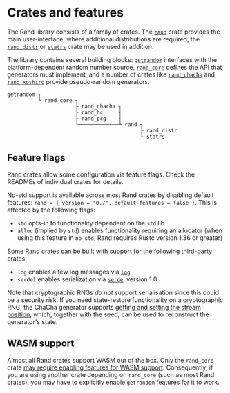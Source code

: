 # Crates and features

The Rand library consists of a family of crates. The [`rand`] crate provides the
main user-interface; where additional distributions are required, the
[`rand_distr`] or [`statrs`] crate may be used in addition.

The library contains several building blocks: [`getrandom`] interfaces with the
platform-dependent random number source, [`rand_core`] defines the API that
generators must implement, and a number of crates like [`rand_chacha`] and
[`rand_xoshiro`] provide pseudo-random generators.

```plain
getrandom ┐
          └ rand_core ┐
                      ├ rand_chacha ┐
                      ├ rand_hc     ┤
                      ├ rand_pcg    ┤
                      └─────────────┴ rand ┐
                                           ├ rand_distr
                                           └ statrs
```

## Feature flags

Rand crates allow some configuration via feature flags. Check the READMEs of
individual crates for details.

No-std support is available across most Rand crates by disabling default
features: `rand = { version = "0.7", default-features = false }`.
This is affected by the following flags:

-   `std` opts-in to functionality dependent on the `std` lib
-   `alloc` (implied by `std`) enables functionality requiring an allocator
    (when using this feature in `no_std`, Rand requires Rustc version 1.36 or greater)

Some Rand crates can be built with support for the following third-party crates:

-   `log` enables a few log messages via [`log`]
-   `serde1` enables serialization via [`serde`], version 1.0

Note that cryptographic RNGs *do not* support serialisation since this could be
a security risk. If you need state-restore functionality on a cryptographic RNG,
the ChaCha generator supports [getting and setting the stream position](https://rust-random.github.io/rand/rand_chacha/struct.ChaCha20Rng.html#method.get_word_pos),
which, together with the seed, can be used to reconstruct the generator's state.

## WASM support

Almost all Rand crates support WASM out of the box. Only the `rand_core` crate [may
require enabling features for WASM support](https://github.com/rust-random/getrandom#features).
Consequently, if you are using another crate depending on `rand_core` (such as
most Rand crates), you may have to explicitly enable `getrandom` features for it
to work.


[`rand_core`]: https://rust-random.github.io/rand/rand_core/index.html
[`rand`]: https://rust-random.github.io/rand/rand/index.html
[`rand_distr`]: https://rust-random.github.io/rand/rand_distr/index.html
[`statrs`]: https://github.com/boxtown/statrs
[`getrandom`]: https://docs.rs/getrandom/
[`rand_chacha`]: https://rust-random.github.io/rand/rand_chacha/index.html
[`rand_xoshiro`]: https://docs.rs/rand_xoshiro/
[`log`]: https://docs.rs/log/
[`serde`]: https://serde.rs/
